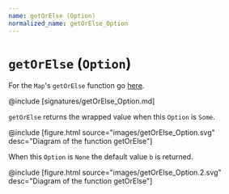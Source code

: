 ```yaml
---
name: getOrElse (Option)
normalized_name: getOrElse_Option
---
```


# `getOrElse` (`Option`)

For the `Map`'s `getOrElse` function go [here](./getOrElse_Map).

@include [signatures/getOrElse_Option.md]

`getOrElse` returns the wrapped value when this `Option` is `Some`.

@include [figure.html source="images/getOrElse_Option.svg" desc="Diagram of the function getOrElse"]

When this `Option` is `None` the default value `b` is returned.

@include [figure.html source="images/getOrElse_Option.2.svg" desc="Diagram of the function getOrElse"]

